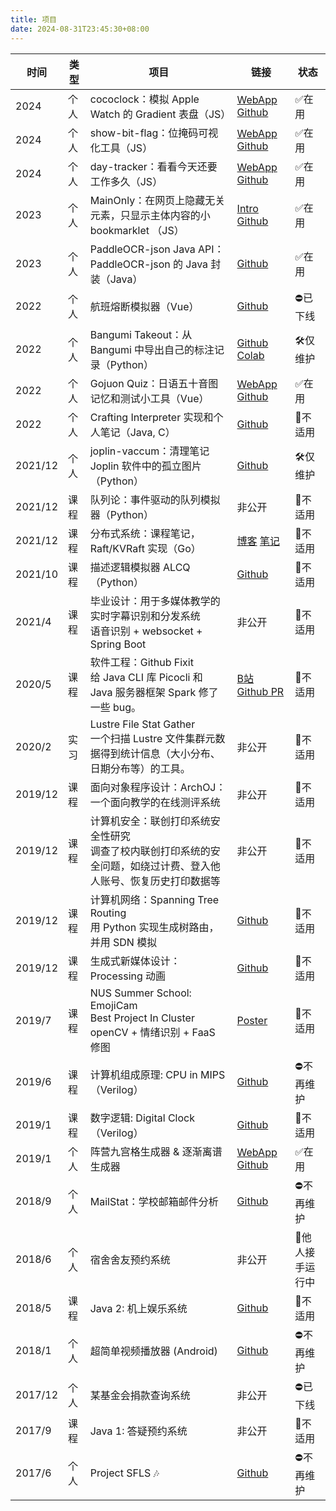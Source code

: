 ```yaml
---
title: 项目
date: 2024-08-31T23:45:30+08:00
---
```


| 时间    | 类型 | 项目                                                         | 链接                                                         | 状态            |
| ------- | ---- | ------------------------------------------------------------ | ------------------------------------------------------------ | --------------- |
| 2024    | 个人 | cococlock：模拟 Apple Watch 的 Gradient 表盘（JS）           | [WebApp](http://nekonull.me/cococlock/) [Github](https://github.com/jerrylususu/cococlock) | ✅在用           |
| 2024    | 个人 | show-bit-flag：位掩码可视化工具（JS）                        | [WebApp](http://nekonull.me/showbitflag/) [Github](https://github.com/jerrylususu/showbitflag) | ✅在用           |
| 2024    | 个人 | day-tracker：看看今天还要工作多久（JS）                      | [WebApp](http://nekonull.me/day-tracker/) [Github](https://github.com/jerrylususu/day-tracker) | ✅在用           |
| 2023    | 个人 | MainOnly：在网页上隐藏无关元素，只显示主体内容的小 bookmarklet （JS） | [Intro](http://nekonull.me/mainonly/) [Github](https://github.com/jerrylususu/mainonly) | ✅在用           |
| 2023    | 个人 | PaddleOCR-json Java API：PaddleOCR-json 的 Java 封装（Java） | [Github](https://github.com/jerrylususu/PaddleOCR-json-java-api) | ✅在用           |
| 2022    | 个人 | 航班熔断模拟器（Vue）                                        | [Github](https://github.com/jerrylususu/rongduan_or_not)     | ⛔已下线         |
| 2022    | 个人 | Bangumi Takeout：从 Bangumi 中导出自己的标注记录（Python）   | [Github](https://github.com/jerrylususu/bangumi-takeout-py) [Colab](https://colab.research.google.com/github/jerrylususu/bangumi-takeout-py/blob/master/bangumi_takeout_colab.ipynb) | 🛠️仅维护         |
| 2022    | 个人 | Gojuon Quiz：日语五十音图记忆和测试小工具（Vue）             | [WebApp](http://nekonull.me/50) [Github](https://github.com/jerrylususu/gojuon-quiz) | ✅在用           |
| 2022    | 个人 | Crafting Interpreter 实现和个人笔记（Java, C）               | [Github](https://github.com/jerrylususu/crafting-interpreter) | 🚫不适用         |
| 2021/12 | 个人 | joplin-vaccum：清理笔记 Joplin 软件中的孤立图片（Python）    | [Github](https://github.com/jerrylususu/joplin-vacuum)       | 🛠️仅维护         |
| 2021/12 | 课程 | 队列论：事件驱动的队列模拟器（Python）                       | 非公开                                                       | 🚫不适用         |
| 2021/12 | 课程 | 分布式系统：课程笔记，Raft/KVRaft 实现（Go）                 | [博客](https://nekonull.me/posts/distributed-system-course-notes/) [笔记](https://nekonull.me/distsys_notes/#/page/all%20distributed%20system%20lectures) | 🚫不适用         |
| 2021/10 | 课程 | 描述逻辑模拟器 ALCQ（Python）                                | [Github](https://github.com/jerrylususu/alcq)                | 🚫不适用         |
| 2021/4  | 课程 | 毕业设计：用于多媒体教学的实时字幕识别和分发系统<br />语音识别 + websocket + Spring Boot | 非公开                                                       | 🚫不适用         |
| 2020/5  | 课程 | 软件工程：Github Fixit<br />给 Java CLI 库 Picocli 和 Java 服务器框架 Spark 修了一些 bug。 | [B站](https://www.bilibili.com/video/BV1zK4y1x7Xz) [Github PR](https://github.com/remkop/picocli/pulls?q=is%3Apr+is%3Aclosed+author%3Ajerrylususu) | 🚫不适用         |
| 2020/2  | 实习 | Lustre File Stat Gather<br />一个扫描 Lustre 文件集群元数据得到统计信息（大小分布、日期分布等）的工具。 | 非公开                                                       | 🚫不适用         |
| 2019/12 | 课程 | 面向对象程序设计：ArchOJ：一个面向教学的在线测评系统         | 非公开                                                       | 🚫不适用         |
| 2019/12 | 课程 | 计算机安全：联创打印系统安全性研究<br />调查了校内联创打印系统的安全问题，如绕过计费、登入他人账号、恢复历史打印数据等 | 非公开                                                       | 🚫不适用         |
| 2019/12 | 课程 | 计算机网络：Spanning Tree Routing<br />用 Python 实现生成树路由，并用 SDN 模拟 | [Github](https://github.com/jerrylususu/CS305SDN)            | 🚫不适用         |
| 2019/12 | 课程 | 生成式新媒体设计：Processing 动画                            | [Github](https://github.com/jerrylususu/ProcessingHomeworks) | 🚫不适用         |
| 2019/7  | 课程 | NUS Summer School: EmojiCam<br />Best Project In Cluster<br />openCV + 情绪识别 + FaaS 修图 | [Poster](https://sws.comp.nus.edu.sg/2019/WEFiles/Image/Gallery/cd06b6bd-7acf-42a2-a018-bb36aad4c5de/3004%20Emojicam-2.png) | 🚫不适用         |
| 2019/6  | 课程 | 计算机组成原理: CPU in MIPS（Verilog）                       | [Github](https://github.com/jerrylususu/MIPS_Single_Cycle_CPU) | ⛔不再维护       |
| 2019/1  | 课程 | 数字逻辑: Digital Clock（Verilog）                           | [Github](https://github.com/jerrylususu/CS207_Digital_Clock) | 🚫不适用         |
| 2019/1  | 个人 | 阵营九宫格生成器 & 逐渐离谱生成器                            | [WebApp](https://nekonull.me/9/) [Github](https://github.com/jerrylususu/9square) | ✅在用           |
| 2018/9  | 个人 | MailStat：学校邮箱邮件分析                                   | [Github](https://github.com/jerrylususu/mailstat)            | ⛔不再维护       |
| 2018/6  | 个人 | 宿舍舍友预约系统                                             | 非公开                                                       | 🔄他人接手运行中 |
| 2018/5  | 课程 | Java 2: 机上娱乐系统                                         | [Github](https://github.com/jerrylususu/CS209A-Flight-Entertainment-System) | 🚫不适用         |
| 2018/1  | 个人 | 超简单视频播放器 (Android)                                   | [Github](https://github.com/jerrylususu/supereasyvideoplayer) | ⛔不再维护       |
| 2017/12 | 个人 | 某基金会捐款查询系统                                         | 非公开                                                       | ⛔已下线         |
| 2017/9  | 课程 | Java 1: 答疑预约系统                                         | 非公开                                                       | 🚫不适用         |
| 2017/6  | 个人 | Project SFLS 🎶                                               | [Github](https://github.com/jerrylususu/projectsflsmusic)    | ⛔不再维护       |

